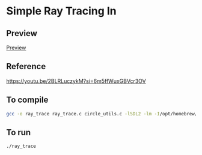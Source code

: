 # Simple Ray Tracing In 

## Preview
[Preview](https://github.com/user-attachments/assets/ed6cec3e-7728-4d23-9d32-43ca1ccd6c95)

## Reference
https://youtu.be/2BLRLuczykM?si=6m5ffWuxGBVcr3OV

## To compile

```bash
gcc -o ray_trace ray_trace.c circle_utils.c -lSDL2 -lm -I/opt/homebrew/include -D_THREAD_SAFE -L/opt/homebrew/lib
```

## To run

```bash
./ray_trace
```